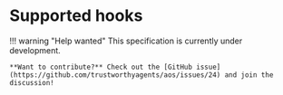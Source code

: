 # Supported hooks

!!! warning "Help wanted"
    This specification is currently under development.
    
    **Want to contribute?** Check out the [GitHub issue](https://github.com/trustworthyagents/aos/issues/24) and join the discussion!
